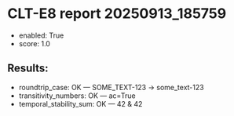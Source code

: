 # CLT-E8 report 20250913_185759
- enabled: True
- score: 1.0
## Results:
- roundtrip_case: OK — SOME_TEXT-123 -> some_text-123
- transitivity_numbers: OK — ac=True
- temporal_stability_sum: OK — 42 & 42
